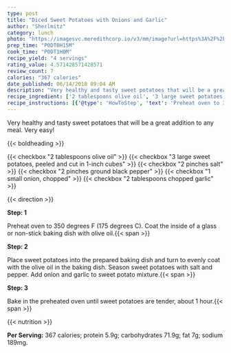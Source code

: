 ```yaml
---
type: post
title: "Diced Sweet Potatoes with Onions and Garlic"
author: "Sherlmitz"
category: lunch
photo: "https://imagesvc.meredithcorp.io/v3/mm/image?url=https%3A%2F%2Fimages.media-allrecipes.com%2Fuserphotos%2F1129521.jpg"
prep_time: "P0DT0H15M"
cook_time: "P0DT1H0M"
recipe_yield: "4 servings"
rating_value: 4.571428571428571
review_count: 7
calories: "367 calories"
date_published: 06/14/2018 09:04 AM
description: "Very healthy and tasty sweet potatoes that will be a great addition to any meal. Very easy!"
recipe_ingredient: ['2 tablespoons olive oil', '3 large sweet potatoes, peeled and cut in 1-inch cubes', '2 pinches salt', '2 pinches ground black pepper', '1 small onion, chopped', '2 tablespoons chopped garlic']
recipe_instructions: [{'@type': 'HowToStep', 'text': 'Preheat oven to 350 degrees F (175 degrees C). Coat the inside of a glass or non-stick baking dish with olive oil.\n'}, {'@type': 'HowToStep', 'text': 'Place sweet potatoes into the prepared baking dish and turn to evenly coat with the olive oil in the baking dish. Season sweet potatoes with salt and pepper. Add onion and garlic to sweet potato mixture.\n'}, {'@type': 'HowToStep', 'text': 'Bake in the preheated oven until sweet potatoes are tender, about 1 hour.\n'}]
---
```


Very healthy and tasty sweet potatoes that will be a great addition to any meal. Very easy! 

{{< boldheading >}}

{{< checkbox "2 tablespoons olive oil" >}}
{{< checkbox "3 large sweet potatoes, peeled and cut in 1-inch cubes" >}}
{{< checkbox "2 pinches salt" >}}
{{< checkbox "2 pinches ground black pepper" >}}
{{< checkbox "1 small onion, chopped" >}}
{{< checkbox "2 tablespoons chopped garlic" >}}


{{< direction >}}

**Step: 1**

Preheat oven to 350 degrees F (175 degrees C). Coat the inside of a glass or non-stick baking dish with olive oil.{{< span >}}

**Step: 2**

Place sweet potatoes into the prepared baking dish and turn to evenly coat with the olive oil in the baking dish. Season sweet potatoes with salt and pepper. Add onion and garlic to sweet potato mixture.{{< span >}}

**Step: 3**

Bake in the preheated oven until sweet potatoes are tender, about 1 hour.{{< span >}}

{{< nutrition >}}

**Per Serving:** 367 calories; protein 5.9g; carbohydrates 71.9g; fat 7g; sodium 189mg.